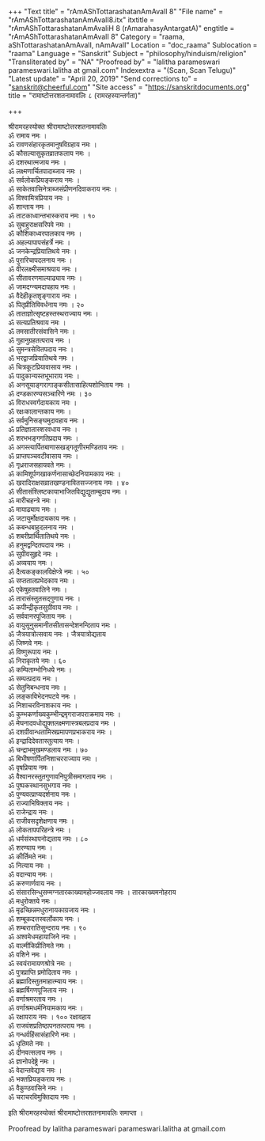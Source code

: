 +++
"Text title" = "rAmAShTottarashatanAmAvalI 8"
"File name" = "rAmAShTottarashatanAmAvalI8.itx"
itxtitle = "rAmAShTottarashatanAmAvaliH 8 (rAmarahasyAntargatA)"
engtitle = "rAmAShTottarashatanAmAvalI 8"
Category = "raama, aShTottarashatanAmAvalI, nAmAvalI"
Location = "doc_raama"
Sublocation = "raama"
Language = "Sanskrit"
Subject = "philosophy/hinduism/religion"
"Transliterated by" = "NA"
"Proofread by" = "lalitha parameswari parameswari.lalitha at gmail.com"
Indexextra = "(Scan, Scan Telugu)"
"Latest update" = "April 20, 2019"
"Send corrections to" = "sanskrit@cheerful.com"
"Site access" = "https://sanskritdocuments.org"
title = "रामाष्टोत्तरशतनामावलिः ८ (रामरहस्यान्तर्गता)"

+++
  
 श्रीरामरहस्योक्त श्रीरामाष्टोत्तरशतनामावलिः   
ॐ रामाय नमः ।  
ॐ रावणसंहारकृतमानुषविग्रहाय नमः ।  
ॐ कौसल्यासुकृतव्रातफलाय नमः ।  
ॐ दशरथात्मजाय नमः ।  
ॐ लक्ष्मणार्चितपादाब्जाय नमः ।  
ॐ सर्वलोकप्रियङ्कराय नमः ।  
ॐ साकेतवासिनेत्राब्जसंप्रीणनदिवाकराय नमः ।  
ॐ विश्वामित्रप्रियाय नमः ।  
ॐ शान्ताय नमः ।  
ॐ ताटकाध्वान्तभास्कराय नमः । १०  
ॐ सुबाहुराक्षसरिपवे नमः ।  
ॐ कौशिकाध्वरपालकाय नमः ।  
ॐ अहल्यापापसंहर्त्रे  नमः ।  
ॐ जनकेन्द्रप्रियातिथये नमः ।  
ॐ पुरारिचापदलनाय नमः ।  
ॐ वीरलक्ष्मीसमाश्रयाय नमः ।  
ॐ सीतावरणमाल्याढ्याय नमः ।  
ॐ जामदग्न्यमदापहाय नमः ।  
ॐ वैदेहीकृतश‍ृङ्गाराय नमः ।  
ॐ पितृप्रीतिविवर्धनाय नमः । २०  
ॐ ताताज्ञोत्सृष्टहस्तस्थराज्याय नमः ।  
ॐ सत्यप्रतिश्रवाय नमः ।  
ॐ तमसातीरसंवासिने नमः ।  
ॐ गुहानुग्रहतत्पराय नमः ।  
ॐ सुमन्त्रसेवितपदाय नमः ।  
ॐ भरद्वाजप्रियातिथये नमः ।  
ॐ चित्रकूटप्रियावासाय नमः ।  
ॐ पादुकान्यस्तभूभाराय नमः ।  
ॐ अनसूयाङ्गरागाङ्कसीतासाहित्यशोभिताय नमः ।  
ॐ दण्डकारण्यसञ्चारिणे नमः । ३०  
ॐ विराधस्वर्गदायकाय नमः ।  
ॐ रक्षःकालान्तकाय नमः ।  
ॐ सर्वमुनिसङ्घमुदावहाय नमः ।  
ॐ प्रतिज्ञातास्शरवधाय नमः ।  
ॐ शरभभङ्गगतिप्रदाय नमः ।  
ॐ अगस्त्यार्पितबाणासखड्गतूणीरमण्डिताय नमः ।  
ॐ प्राप्तपञ्चवटीवासाय नमः ।  
ॐ गृध्रराजसहायवते नमः ।  
ॐ कामिशूर्पणखाकर्णनासाच्छेदनियामकाय नमः ।  
ॐ खरादिराक्षसव्रातखण्डनावितसज्जनाय नमः । ४०  
ॐ सीतासंश्लिष्टकायाभाजितविद्युद्युताम्बुदाय नमः ।  
ॐ मारीचहन्त्रे नमः ।  
ॐ मायाढ्याय नमः ।  
ॐ जटायुर्मोक्षदायकाय नमः ।  
ॐ कबन्धबाहुदलनाय नमः ।  
ॐ शबरीप्रार्थितातिथये नमः ।  
ॐ हनुमद्वन्दितपदाय नमः ।  
ॐ सुग्रीवसुहृदे नमः ।  
ॐ अव्ययाय नमः ।  
ॐ दैत्यकङ्कालविक्षेप्त्रे नमः । ५०  
ॐ सप्ततालप्रभेदकाय नमः ।  
ॐ एकेषुहतवालिने नमः ।  
ॐ तारासंस्तुतसद्गुणाय नमः ।  
ॐ कपीन्द्रीकृतसुग्रीवाय नमः ।  
ॐ सर्ववानरपूजिताय नमः ।  
ॐ वायुसूनुसमानीतसीतासन्देशनन्दिताय नमः ।  
ॐ जैत्रयात्रोत्सवाय नमः । जैत्रयात्रोद्यताय  
ॐ जिष्णवे नमः ।  
ॐ विष्णुरूपाय नमः ।  
ॐ निराकृतये नमः । ६०  
ॐ कम्पिताम्भोनिधये नमः ।  
ॐ सम्पत्प्रदाय नमः ।  
ॐ सेतुनिबन्धनाय नमः ।  
ॐ लङ्काविभेदनपटवे नमः ।  
ॐ निशाचरविनाशकाय नमः ।  
ॐ कुम्भकर्णाख्यकुम्भीन्द्रमृगराजपराक्रमाय नमः ।  
ॐ मेघनादवधोद्युक्तलक्ष्मणास्त्रबलप्रदाय नमः ।  
ॐ दशग्रीवान्धतामिस्रप्रमापणप्रभाकराय नमः ।  
ॐ इन्द्रादिदेवतास्तुत्याय नमः ।  
ॐ चन्द्राभमुखमण्डलाय नमः । ७०  
ॐ बिभीषणार्पितनिशाचरराज्याय नमः ।  
ॐ वृषप्रियाय नमः ।  
ॐ वैश्वानरस्तुतगुणावनिपुत्रीसमागताय नमः ।  
ॐ पुष्पकस्थानसुभगाय नमः ।  
ॐ पुण्यवत्प्राप्यदर्शनाय नमः ।  
ॐ राज्याभिषिक्ताय नमः ।  
ॐ राजेन्द्राय नमः ।  
ॐ राजीवसदृशेक्षणाय नमः ।  
ॐ लोकतापपरिहन्त्रे नमः ।  
ॐ धर्मसंस्थापनोद्यताय नमः । ८०  
ॐ शरण्याय नमः ।  
ॐ कीर्तिमते नमः ।  
ॐ नित्याय नमः ।  
ॐ वदान्याय नमः ।  
ॐ करुणार्णवाय नमः ।  
ॐ संसारसिन्धुसम्मग्नतारकाख्यामहोज्जवलाय नमः । तारकाख्यमनोहराय  
ॐ मधुरोक्तये नमः ।  
ॐ मृढच्छिन्नमधुरानायकाग्रजाय नमः ।  
ॐ शम्बूकदत्तस्वर्लोकाय नमः ।  
ॐ शम्बरारातिसुन्दराय नमः । ९०  
ॐ अश्वमेधमहायाजिने नमः ।  
ॐ वाल्मीकिप्रीतिमते नमः ।  
ॐ वशिने नमः ।  
ॐ स्वयंरामायणश्रोत्रे नमः ।  
ॐ पुत्रप्राप्ति प्रमोदिताय नमः ।  
ॐ ब्रह्मादिस्तुतमाहात्म्याय नमः ।  
ॐ ब्रह्मर्षिगणपूजिताय नमः ।  
ॐ वर्णाश्रमरताय नमः ।  
ॐ वर्णाश्रमधर्मनियामकाय नमः ।  
ॐ रक्षापराय नमः । १०० रक्षावहाय  
ॐ राजवंशप्रतिष्ठापनतत्पराय नमः ।  
ॐ गन्धर्वहिंसासंहारिणे नमः ।  
ॐ धृतिमते नमः ।  
ॐ दीनवत्सलाय नमः ।  
ॐ ज्ञानोपदेष्ट्रे नमः ।  
ॐ वेदान्तवेद्याय नमः ।  
ॐ भक्तप्रियङ्कराय नमः ।  
ॐ वैकुण्ठवासिने नमः ।  
ॐ चराचरविमुक्तिदाय नमः ।  
  
इति श्रीरामरहस्योक्तं श्रीरामाष्टोत्तरशतनामावलिः समाप्ता ।  
  
  
Proofread by lalitha parameswari parameswari.lalitha at gmail.com  
  
  
